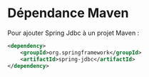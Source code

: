 # Dépendance Maven

Pour ajouter Spring Jdbc à un projet Maven :

```xml
<dependency>
    <groupId>org.springframework</groupId>
    <artifactId>spring-jdbc</artifactId>
</dependency>
```